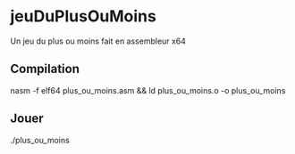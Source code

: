 # jeuDuPlusOuMoins
Un jeu du plus ou moins fait en assembleur x64

## Compilation
nasm -f elf64 plus_ou_moins.asm && ld plus_ou_moins.o -o plus_ou_moins

## Jouer
./plus_ou_moins
